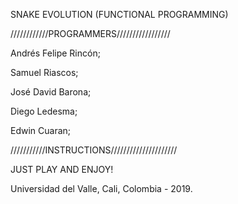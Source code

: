 SNAKE EVOLUTION
(FUNCTIONAL PROGRAMMING)

////////////PROGRAMMERS///////////////// 

Andrés Felipe Rincón;

Samuel Riascos;

José David Barona;

Diego Ledesma;

Edwin Cuaran;

///////////INSTRUCTIONS/////////////////////

JUST PLAY AND ENJOY! 

Universidad del Valle, Cali, Colombia - 2019.
